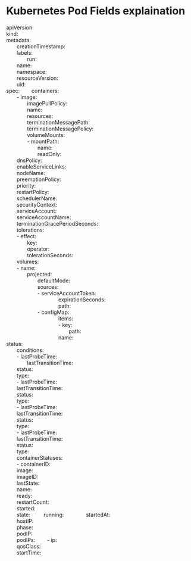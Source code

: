 # Kubernetes Pod Fields explaination  

apiVersion:  
kind:   
metadata:  
&emsp;&emsp;creationTimestamp:   
&emsp;&emsp;labels:  
&emsp;&emsp;&emsp;&emsp;run:   
&emsp;&emsp;name:   
&emsp;&emsp;namespace:   
&emsp;&emsp;resourceVersion:   
&emsp;&emsp;uid:   
spec:
&emsp;&emsp;containers:  
&emsp;&emsp;- image:   
&emsp;&emsp;&emsp;&emsp;imagePullPolicy:   
&emsp;&emsp;&emsp;&emsp;name:   
&emsp;&emsp;&emsp;&emsp;resources:   
&emsp;&emsp;&emsp;&emsp;terminationMessagePath:   
&emsp;&emsp;&emsp;&emsp;terminationMessagePolicy:  
&emsp;&emsp;&emsp;&emsp;volumeMounts:  
&emsp;&emsp;&emsp;&emsp;- mountPath:   
&emsp;&emsp;&emsp;&emsp;&emsp;&emsp;name:   
&emsp;&emsp;&emsp;&emsp;&emsp;&emsp;readOnly:  
&emsp;&emsp;dnsPolicy:  
&emsp;&emsp;enableServiceLinks:  
&emsp;&emsp;nodeName:  
&emsp;&emsp;preemptionPolicy:  
&emsp;&emsp;priority:  
&emsp;&emsp;restartPolicy:  
&emsp;&emsp;schedulerName:  
&emsp;&emsp;securityContext:  
&emsp;&emsp;serviceAccount:  
&emsp;&emsp;serviceAccountName:  
&emsp;&emsp;terminationGracePeriodSeconds:  
&emsp;&emsp;tolerations:  
&emsp;&emsp;- effect:  
&emsp;&emsp;&emsp;&emsp;key:  
&emsp;&emsp;&emsp;&emsp;operator:  
&emsp;&emsp;&emsp;&emsp;tolerationSeconds:  
&emsp;&emsp;volumes:  
&emsp;&emsp;- name:  
&emsp;&emsp;&emsp;&emsp;projected:  
&emsp;&emsp;&emsp;&emsp;&emsp;&emsp;defaultMode:  
&emsp;&emsp;&emsp;&emsp;&emsp;&emsp;sources:  
&emsp;&emsp;&emsp;&emsp;&emsp;&emsp;- serviceAccountToken:  
&emsp;&emsp;&emsp;&emsp;&emsp;&emsp;&emsp;&emsp;&emsp;&emsp;expirationSeconds:  
&emsp;&emsp;&emsp;&emsp;&emsp;&emsp;&emsp;&emsp;&emsp;&emsp;path:  
&emsp;&emsp;&emsp;&emsp;&emsp;&emsp;- configMap:  
&emsp;&emsp;&emsp;&emsp;&emsp;&emsp;&emsp;&emsp;&emsp;&emsp;items:  
&emsp;&emsp;&emsp;&emsp;&emsp;&emsp;&emsp;&emsp;&emsp;&emsp;- key:  
&emsp;&emsp;&emsp;&emsp;&emsp;&emsp;&emsp;&emsp;&emsp;&emsp;&emsp;&emsp;path:  
&emsp;&emsp;&emsp;&emsp;&emsp;&emsp;&emsp;&emsp;&emsp;&emsp;name:  
status:  
&emsp;&emsp;conditions:  
&emsp;&emsp;- lastProbeTime:  
&emsp;&emsp;&emsp;&emsp;lastTransitionTime:  
&emsp;&emsp;status:  
&emsp;&emsp;type:  
&emsp;&emsp;- lastProbeTime:  
&emsp;&emsp;lastTransitionTime:  
&emsp;&emsp;status:  
&emsp;&emsp;type:  
&emsp;&emsp;- lastProbeTime:  
&emsp;&emsp;lastTransitionTime:  
&emsp;&emsp;status:  
&emsp;&emsp;type:  
&emsp;&emsp;- lastProbeTime:  
&emsp;&emsp;lastTransitionTime:  
&emsp;&emsp;status:  
&emsp;&emsp;type:  
&emsp;&emsp;containerStatuses:  
&emsp;&emsp;- containerID:  
&emsp;&emsp;image:  
&emsp;&emsp;imageID:  
&emsp;&emsp;lastState:  
&emsp;&emsp;name:  
&emsp;&emsp;ready:  
&emsp;&emsp;restartCount:  
&emsp;&emsp;started:  
&emsp;&emsp;state:
&emsp;&emsp;  running:
&emsp;&emsp;&emsp;&emsp;startedAt:  
&emsp;&emsp;hostIP:  
&emsp;&emsp;phase:  
&emsp;&emsp;podIP:  
&emsp;&emsp;podIPs:
&emsp;&emsp;- ip:  
&emsp;&emsp;qosClass:  
&emsp;&emsp;startTime:  
